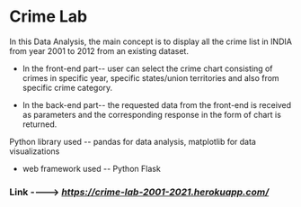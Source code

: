 # Crime Lab

In this Data Analysis, the main concept is to display all the crime list in INDIA from year 2001 to 2012 from an existing dataset.

* In the front-end part-- user can select the crime chart consisting of crimes in specific year, specific states/union territories and also from specific crime category.

* In the back-end part-- the requested data from the front-end is received as parameters and the corresponding response in the form of chart is returned.

Python library used -- pandas for data analysis, matplotlib for data visualizations
* web framework used -- Python Flask

### Link ----> _https://crime-lab-2001-2021.herokuapp.com/_

